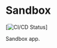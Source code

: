# Sandbox

[![CI/CD Status](https://github.com/jamesmoreton/sandbox/actions/workflows/ci.yml/badge.svg)]

Sandbox app.